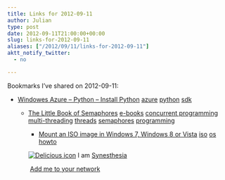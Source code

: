 ```yaml
---
title: Links for 2012-09-11
author: Julian
type: post
date: 2012-09-11T21:00:00+00:00
slug: links-for-2012-09-11 
aliases: ["/2012/09/11/links-for-2012-09-11"]
aktt_notify_twitter:
  - no

---
```

Bookmarks I&#8217;ve shared on 2012-09-11:

  * [Windowes Azure &#8211; Python &#8211; Install Python][1] 
    [azure][2] [python][3] [sdk][4] </li> 
    
      * [The Little Book of Semaphores][5] 
        [e-books][6] [concurrent programming][7] [multi-threading][8] [threads][9] [semaphores][10] [programming][11] </li> 
        
          * [Mount an ISO image in Windows 7, Windows 8 or Vista][12] 
            [iso][13] [os][14] [howto][15] </li> </ul> 
            
            <p class="deliciouslink">
              <a href="https://del.icio.us/synesthesia" title="See all my bookmarks on del.icio.us"><img src="https://www.synesthesia.co.uk/images/deliciousicon.jpg" alt="Delicious icon" /></a>&nbsp;I am <a href="https://del.icio.us/synesthesia" title="See all my bookmarks on del.icio.us">Synesthesia</a>
            </p>
            
            <p class="deliciouslink">
              <a href="https://del.icio.us/network?add=synesthesia" title="Add me to your del.icio.us network"><img src="https://www.synesthesia.co.uk/images/add.gif" alt="" /></a>&nbsp;<a href="https://del.icio.us/network?add=synesthesia" title="Add me to your del.icio.us network">Add me to your network</a>
            </p>

 [1]: https://www.windowsazure.com/en-us/develop/python/common-tasks/install-python/
 [2]: https://www.delicious.com/synesthesia/azure
 [3]: https://www.delicious.com/synesthesia/python
 [4]: https://www.delicious.com/synesthesia/sdk
 [5]: https://www.greenteapress.com/semaphores/
 [6]: https://www.delicious.com/synesthesia/e-books
 [7]: https://www.delicious.com/synesthesia/concurrent+programming
 [8]: https://www.delicious.com/synesthesia/multi-threading
 [9]: https://www.delicious.com/synesthesia/threads
 [10]: https://www.delicious.com/synesthesia/semaphores
 [11]: https://www.delicious.com/synesthesia/programming
 [12]: https://www.howtogeek.com/howto/windows-vista/mount-an-iso-image-in-windows-vista/
 [13]: https://www.delicious.com/synesthesia/iso
 [14]: https://www.delicious.com/synesthesia/os
 [15]: https://www.delicious.com/synesthesia/howto